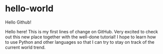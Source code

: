 # hello-world
Hello Github!

Hello here! This is my first lines of change on GitHub.
Very excited to check out this new place together with the well-done tutorial!
I hope to learn how to use Python and other languages so that I can try to stay on track of the current world trend.

